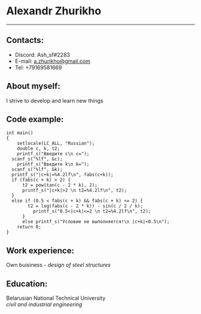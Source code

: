 # Alexandr Zhurikho
***
Contacts:
---
* Discord: Ash_sf#2283
* E-mail: a.zhurikho@gmail.com
* Tel: +79169581669

About myself:
---
I strive to develop and learn new things

Code example:
---
    int main()
    {
    	setlocale(LC_ALL, "Russian");
    	double c, k, t2;
    	printf_s("Введите c\n c=");
   	  scanf_s("%lf", &c);
     	printf_s("Введите k\n k=");
  	  scanf_s("%lf", &k);
  	  printf_s("|c+k|=%4.2lf\n", fabs(c+k));
  	  if (fabs(c + k) > 2) {
  		  t2 = pow(tan(c - 2 * k), 2);
  		  printf_s("|c+k|>2 \n t2=%4.2lf\n", t2);
  	  }
  	  else if (0.5 < fabs(c + k) && fabs(c + k) <= 2) {
  		  	t2 = log(fabs(c - 2 * k)) - sin(c / 2 / k);
  			  printf_s("0.5<|c+k|<=2 \n t2=%4.2lf\n", t2);
  		  }
  		  else printf_s("Условие не выполняется!\n |c+k|<0.5\n");
        return 0;
    }

Work experience:
---
Own buisiness - *design of steel structures*

Education:
---
Belarusian National Technical University  
*civil and industrial engineering*
